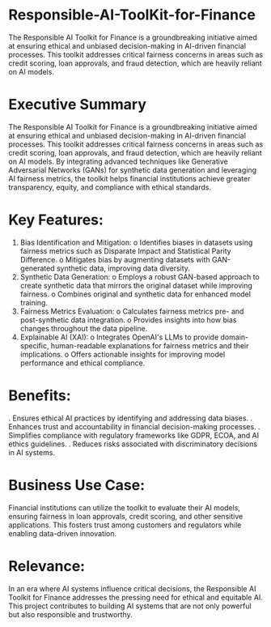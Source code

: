 # Responsible-AI-ToolKit-for-Finance

The Responsible AI Toolkit for Finance is a groundbreaking initiative aimed at ensuring ethical and unbiased decision-making in AI-driven financial processes. This toolkit addresses critical fairness concerns in areas such as credit scoring, loan approvals, and fraud detection, which are heavily reliant on AI models.

# Executive Summary
The Responsible AI Toolkit for Finance is a groundbreaking initiative aimed at ensuring ethical and unbiased decision-making in AI-driven financial processes. This toolkit addresses critical fairness concerns in areas such as credit scoring, loan approvals, and fraud detection, which are heavily reliant on AI models. By integrating advanced techniques like Generative Adversarial Networks (GANs) for synthetic data generation and leveraging AI fairness metrics, the toolkit helps financial institutions achieve greater transparency, equity, and compliance with ethical standards.

# Key Features:
1. Bias Identification and Mitigation: o Identifies biases in datasets using fairness metrics such as Disparate Impact and Statistical Parity Difference. o Mitigates bias by augmenting datasets with GAN-generated synthetic data, improving data diversity.
2. Synthetic Data Generation: o Employs a robust GAN-based approach to create synthetic data that mirrors the original dataset while improving fairness. o Combines original and synthetic data for enhanced model training.
3. Fairness Metrics Evaluation: o Calculates fairness metrics pre- and post-synthetic data integration. o Provides insights into how bias changes throughout the data pipeline.
4. Explainable AI (XAI): o Integrates OpenAI's LLMs to provide domain-specific, human-readable explanations for fairness metrics and their implications. o Offers actionable insights for improving model performance and ethical compliance.


# Benefits:
. Ensures ethical AI practices by identifying and addressing data biases.
. Enhances trust and accountability in financial decision-making processes.
. Simplifies compliance with regulatory frameworks like GDPR, ECOA, and AI ethics guidelines.
. Reduces risks associated with discriminatory decisions in AI systems.

# Business Use Case:
Financial institutions can utilize the toolkit to evaluate their AI models, ensuring fairness in loan approvals, credit scoring, and other sensitive applications. This fosters trust among customers and regulators while enabling data-driven innovation.

# Relevance:
In an era where AI systems influence critical decisions, the Responsible AI Toolkit for Finance addresses the pressing need for ethical and equitable AI. This project contributes to building AI systems that are not only powerful but also responsible and trustworthy.
